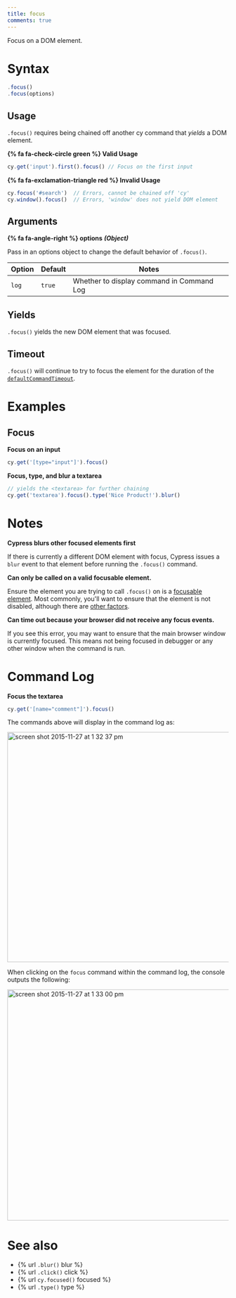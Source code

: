 ```yaml
---
title: focus
comments: true
---
```


Focus on a DOM element.

# Syntax

```javascript
.focus()
.focus(options)
```

## Usage

`.focus()` requires being chained off another cy command that *yields* a DOM element.

**{% fa fa-check-circle green %} Valid Usage**

```javascript
cy.get('input').first().focus() // Focus on the first input
```

**{% fa fa-exclamation-triangle red %} Invalid Usage**

```javascript
cy.focus('#search')  // Errors, cannot be chained off 'cy'
cy.window().focus()  // Errors, 'window' does not yield DOM element
```

## Arguments

**{% fa fa-angle-right %} options**  ***(Object)***

Pass in an options object to change the default behavior of `.focus()`.

Option | Default | Notes
--- | --- | ---
`log` | `true` | Whether to display command in Command Log

## Yields

`.focus()` yields the new DOM element that was focused.

## Timeout

`.focus()` will continue to try to focus the element for the duration of the [`defaultCommandTimeout`](https://on.cypress.io/guides/configuration#timeouts).

# Examples

## Focus

**Focus on an input**

```javascript
cy.get('[type="input"]').focus()
```

**Focus, type, and blur a textarea**

```javascript
// yields the <textarea> for further chaining
cy.get('textarea').focus().type('Nice Product!').blur()
```

# Notes

**Cypress blurs other focused elements first**

If there is currently a different DOM element with focus, Cypress issues a `blur` event to that element before running the `.focus()` command.

**Can only be called on a valid focusable element.**

Ensure the element you are trying to call `.focus()` on is a [focusable element](https://www.w3.org/TR/html5/editing.html#focusable). Most commonly, you'll want to ensure that the element is not disabled, although there are [other factors](https://www.w3.org/TR/html5/editing.html#focusable).

**Can time out because your browser did not receive any focus events.**

If you see this error, you may want to ensure that the main browser window is currently focused. This means not being focused in debugger or any other window when the command is run.

# Command Log

**Focus the textarea**

```javascript
cy.get('[name="comment"]').focus()
```

The commands above will display in the command log as:

<img width="524" alt="screen shot 2015-11-27 at 1 32 37 pm" src="https://cloud.githubusercontent.com/assets/1271364/11446856/6c2c36f4-950b-11e5-89c6-9bf14a448b23.png">

When clicking on the `focus` command within the command log, the console outputs the following:

<img width="526" alt="screen shot 2015-11-27 at 1 33 00 pm" src="https://cloud.githubusercontent.com/assets/1271364/11446857/703fa6c2-950b-11e5-9686-ce6b558cfd92.png">

# See also

- {% url `.blur()` blur %}
- {% url `.click()` click %}
- {% url `cy.focused()` focused %}
- {% url `.type()` type %}
